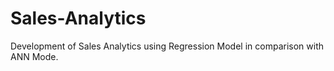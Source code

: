 # Sales-Analytics
Development of Sales Analytics using Regression  Model in comparison with ANN Mode.
